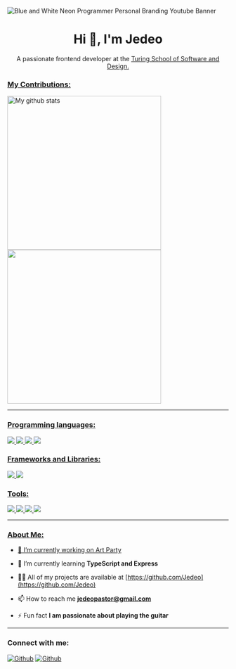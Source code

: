
![Blue and White Neon Programmer Personal Branding Youtube Banner](https://user-images.githubusercontent.com/16736352/200098160-3f89b2d0-16ef-4df8-b713-e6c7e741e72b.png)



<h1 align="center">Hi 👋, I'm Jedeo</h1>
<p align="center">A passionate frontend developer at the <a href="https://turing.edu/"/>Turing School of Software and Design.

</p>

<h3> My Contributions: </h3>
 
 <p>
<img align="center" src="https://github-readme-stats.vercel.app/api?username=jedeo&show_icons=true&include_all_commits=true&theme=cobalt&hide_border=true" alt="My github stats" width=350px/> 

<img align="center" src="https://github-readme-stats.vercel.app/api/top-langs/?username=jedeo&layout=compact&theme=cobalt&hide_border=true"  width=350px/>


</p>

<hr>

<h3>Programming languages: </h3>

<p>

  <img src="https://img.shields.io/badge/HTML5-E34F26?style=for-the-badge&logo=html5&logoColor=white" />
  <img src="https://img.shields.io/badge/CSS3-1572B6?style=for-the-badge&logo=css3&logoColor=white" />
  <img src="https://img.shields.io/badge/JavaScript-323330?style=for-the-badge&logo=javascript&logoColor=F7DF1E" />
  <img src="https://img.shields.io/badge/TypeScript-007ACC?style=for-the-badge&logo=typescript&logoColor=white" />
 
</p>

<h3>Frameworks and Libraries: </h3>
<p>
  <img src="https://img.shields.io/badge/React-20232A?style=for-the-badge&logo=react&logoColor=61DAFB" />
  <img src="https://img.shields.io/badge/Bootstrap-563D7C?style=for-the-badge&logo=bootstrap&logoColor=white" />
</p>

<h3> Tools: </h3>

<p>
  <img src="https://img.shields.io/badge/Xcode-007ACC?style=flat-square&logo=Xcode&logoColor=white" />
  <img src="https://img.shields.io/badge/Github-black?style=flat-square&logo=Github&logoColor=white" />
  <img src="https://img.shields.io/badge/Git-E34F26?style=flat-square&logo=Git&logoColor=white" />
  <img src="https://img.shields.io/badge/Webpack-0769AD?style=flat-square&logo=Webpack&logoColor=black" />
 </p>

<hr>
<h3 align="left">About Me:</h3>

- 🔭 I’m currently working on [Art Party](https://github.com/alyciacan/stretch-tech)

- 🌱 I’m currently learning **TypeScript and Express**

- 👨‍💻 All of my projects are available at [https://github.com/Jedeo](https://github.com/Jedeo)

- 📫 How to reach me **jedeopastor@gmail.com**

- ⚡ Fun fact **I am passionate about playing the guitar**

<hr>
<h3 align="left">Connect with me:</h3>
<p align="left">
 
[<img alt="Github" src="https://img.shields.io/badge/GitHub-%2312100E.svg?&style=for-the-badge&logo=Github&logoColor=white" />](https://github.com/jedeo) [<img alt="Github" src="https://img.shields.io/badge/linkedin-%231DA1F2.svg?&style=for-the-badge&logo=linkedIn&logoColor=white" />](https://www.linkedin.com/in/jedeo/)
 
</p>





<!--
**Jedeo/Jedeo** is a ✨ _special_ ✨ repository because its `README.md` (this file) appears on your GitHub profile.

Here are some ideas to get you started:

- 🔭 I’m currently working on ...
- 🌱 I’m currently learning ...
- 👯 I’m looking to collaborate on ...
- 🤔 I’m looking for help with ...
- 💬 Ask me about ...
- 📫 How to reach me: ...
- 😄 Pronouns: ...
- ⚡ Fun fact: ...
-->
